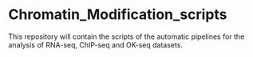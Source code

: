 # Chromatin_Modification_scripts
This repository will contain the scripts of the automatic pipelines for the analysis of RNA-seq, ChIP-seq and OK-seq datasets.
